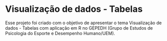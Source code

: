 
# Visualização de dados - Tabelas

Esse projeto foi criado com o objetivo de apresentar o tema Visualização de dados - Tabelas com aplicação em R no GEPEDH (Grupo de Estudos de Psicologia do Esporte e Desempenho Humano/UEM).

